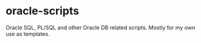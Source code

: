 # oracle-scripts
Oracle SQL, PL/SQL and other Oracle DB related scripts. Mostly for my own use as templates.
